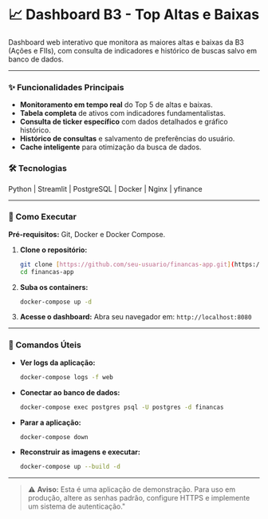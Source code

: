 # 📈 Dashboard B3 - Top Altas e Baixas

Dashboard web interativo que monitora as maiores altas e baixas da B3 (Ações e FIIs), com consulta de indicadores e histórico de buscas salvo em banco de dados.

---

### ✨ Funcionalidades Principais
- **Monitoramento em tempo real** do Top 5 de altas e baixas.
- **Tabela completa** de ativos com indicadores fundamentalistas.
- **Consulta de ticker específico** com dados detalhados e gráfico histórico.
- **Histórico de consultas** e salvamento de preferências do usuário.
- **Cache inteligente** para otimização da busca de dados.

### 🛠️ Tecnologias
Python | Streamlit | PostgreSQL | Docker | Nginx | yfinance

---

### 🚀 Como Executar

**Pré-requisitos:** Git, Docker e Docker Compose.

1.  **Clone o repositório:**
    ```bash
    git clone [https://github.com/seu-usuario/financas-app.git](https://github.com/seu-usuario/financas-app.git)
    cd financas-app
    ```

2.  **Suba os containers:**
    ```bash
    docker-compose up -d
    ```

3.  **Acesse o dashboard:**
    Abra seu navegador em: `http://localhost:8080`

---

### 🐳 Comandos Úteis

-   **Ver logs da aplicação:**
    ```bash
    docker-compose logs -f web
    ```

-   **Conectar ao banco de dados:**
    ```bash
    docker-compose exec postgres psql -U postgres -d financas
    ```

-   **Parar a aplicação:**
    ```bash
    docker-compose down
    ```

-   **Reconstruir as imagens e executar:**
    ```bash
    docker-compose up --build -d
    ```

---
> ⚠️ **Aviso:** Esta é uma aplicação de demonstração. Para uso em produção, altere as senhas padrão, configure HTTPS e implemente um sistema de autenticação."